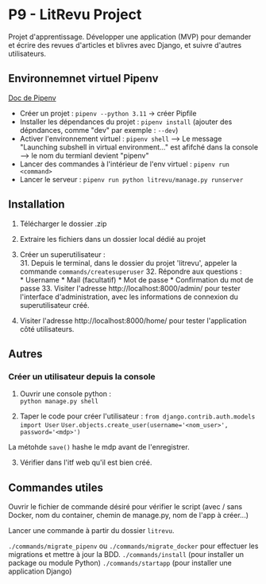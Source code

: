 
# P9 - LitRevu Project 

Projet d'apprentissage. 
Développer une application (MVP) pour demander et écrire des revues d'articles et blivres avec Django, et suivre d'autres utilisateurs. 


## Environnemnet virtuel Pipenv 
[Doc de Pipenv](https://post-it.pycolore.fr/post-it/python/pipenv) 

*  Créer un projet : `pipenv --python 3.11` -> créer Pipfile 
*  Installer les dépendances du projet : `pipenv install` (ajouter des dépndances, comme "dev" par exemple : `--dev`) 
*  Activer l'environnement virtuel : `pipenv shell` 
    --> Le message "Launching subshell in virtual environment..." est afifché dans la console  
    --> le nom du termianl devient "pipenv" 
*  Lancer des commandes à l'intérieur de l'env virtuel : `pipenv run <command>` 
*  Lancer le serveur : `pipenv run python litrevu/manage.py runserver` 


## Installation 

1. Télécharger le dossier .zip 
2. Extraire les fichiers dans un dossier local dédié au projet 

3. Créer un superutilisateur :    
    31. Depuis le terminal, dans le dossier du projet 'litrevu', appeler la commande `commands/createsuperuser` 
    32. Répondre aux questions :    
        * Username 
        * Mail (facultatif) 
        * Mot de passe 
        * Confirmation du mot de passe 
    33. Visiter l'adresse http://localhost:8000/admin/ pour tester l'interface d'administration, avec les informations de connexion du superutilisateur créé. 

4. Visiter l'adresse http://localhost:8000/home/ pour tester l'application côté utilisateurs. 


## Autres 

### Créer un utilisateur depuis la console 

1.  Ouvrir une console python :    
`python manage.py shell`    

2.  Taper le code pour créer l'utilisateur : 
`from django.contrib.auth.models import User` 
`User.objects.create_user(username='<nom_user>', password='<mdp>')` 

La métohde `save()` hashe le mdp avant de l'enregistrer. 

3.  Vérifier dans l'itf web qu'il est bien créé. 


## Commandes utiles 

Ouvrir le fichier de commande désiré pour vérifier le script (avec / sans Docker, nom du container, chemin de manage.py, nom de l'app à créer...) 

Lancer une commande à partir du dossier `litrevu`. 

`./commands/migrate_pipenv` ou `./commands/migrate_docker` pour effectuer les migrations et mettre à jour la BDD. 
`./commands/install` (pour installer un package ou module Python) 
`./commands/startapp` (pour installer une application Django) 

